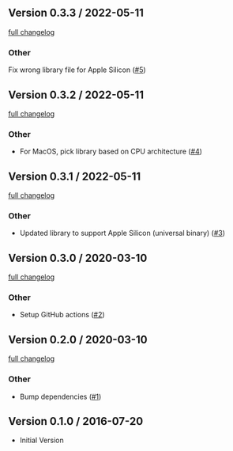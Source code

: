 ## Version 0.3.3 / 2022-05-11

[full changelog](https://github.com/bebanjo/xlsx_writer_wrapper/compare/v0.3.2...v0.3.3)

### Other

Fix wrong library file for Apple Silicon ([#5](https://github.com/bebanjo/xlsx_writer_wrapper/pull/5))

## Version 0.3.2 / 2022-05-11

[full changelog](https://github.com/bebanjo/xlsx_writer_wrapper/compare/v0.3.1...v0.3.2)

### Other

* For MacOS, pick library based on CPU architecture ([#4](https://github.com/bebanjo/xlsx_writer_wrapper/pull/4))

## Version 0.3.1 / 2022-05-11

[full changelog](https://github.com/bebanjo/xlsx_writer_wrapper/compare/v0.3.0...v0.3.1)

### Other

* Updated library to support Apple Silicon (universal binary) ([#3](https://github.com/bebanjo/xlsx_writer_wrapper/pull/3))

## Version 0.3.0 / 2020-03-10

[full changelog](https://github.com/bebanjo/xlsx_writer_wrapper/compare/v0.2.0...v0.3.0)

### Other

* Setup GitHub actions ([#2](https://github.com/bebanjo/xlsx_writer_wrapper/pull/2))

## Version 0.2.0 / 2020-03-10

[full changelog](https://github.com/bebanjo/xlsx_writer_wrapper/compare/v0.1.0...v0.2.0)

### Other

* Bump dependencies ([#1](https://github.com/bebanjo/xlsx_writer_wrapper/pull/1))

## Version 0.1.0 / 2016-07-20

* Initial Version
